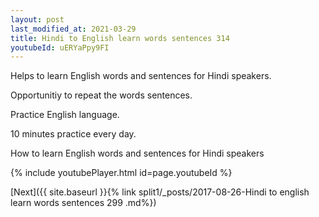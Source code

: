 ```yaml
---
layout: post
last_modified_at: 2021-03-29
title: Hindi to English learn words sentences 314 
youtubeId: uERYaPpy9FI
---
```

 
 
Helps to learn English words and sentences for Hindi speakers.

Opportunitiy to repeat the words sentences. 

Practice English language. 
 
10 minutes practice every day. 
 
How to learn English words and sentences for Hindi speakers 
 
{% include youtubePlayer.html id=page.youtubeId %}
 
 
[Next]({{ site.baseurl }}{% link  split1/_posts/2017-08-26-Hindi to english learn words sentences 299 .md%})
 
